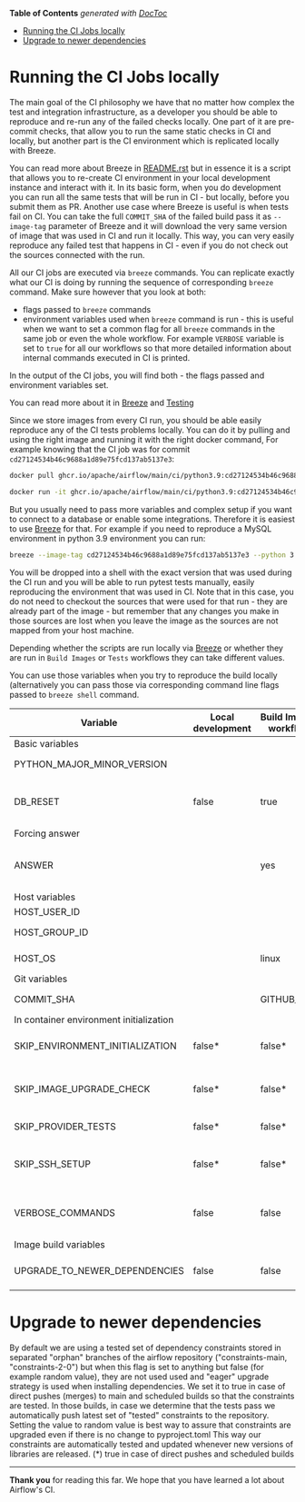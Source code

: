 <!--
 Licensed to the Apache Software Foundation (ASF) under one
 or more contributor license agreements.  See the NOTICE file
 distributed with this work for additional information
 regarding copyright ownership.  The ASF licenses this file
 to you under the Apache License, Version 2.0 (the
 "License"); you may not use this file except in compliance
 with the License.  You may obtain a copy of the License at

   http://www.apache.org/licenses/LICENSE-2.0

 Unless required by applicable law or agreed to in writing,
 software distributed under the License is distributed on an
 "AS IS" BASIS, WITHOUT WARRANTIES OR CONDITIONS OF ANY
 KIND, either express or implied.  See the License for the
 specific language governing permissions and limitations
 under the License.
 -->

<!-- START doctoc generated TOC please keep comment here to allow auto update -->
<!-- DON'T EDIT THIS SECTION, INSTEAD RE-RUN doctoc TO UPDATE -->
**Table of Contents**  *generated with [DocToc](https://github.com/thlorenz/doctoc)*

- [Running the CI Jobs locally](#running-the-ci-jobs-locally)
- [Upgrade to newer dependencies](#upgrade-to-newer-dependencies)

<!-- END doctoc generated TOC please keep comment here to allow auto update -->

# Running the CI Jobs locally

The main goal of the CI philosophy we have that no matter how complex
the test and integration infrastructure, as a developer you should be
able to reproduce and re-run any of the failed checks locally. One part
of it are pre-commit checks, that allow you to run the same static
checks in CI and locally, but another part is the CI environment which
is replicated locally with Breeze.

You can read more about Breeze in
[README.rst](../README.rst) but in essence it is a script
that allows you to re-create CI environment in your local development
instance and interact with it. In its basic form, when you do
development you can run all the same tests that will be run in CI - but
locally, before you submit them as PR. Another use case where Breeze is
useful is when tests fail on CI. You can take the full `COMMIT_SHA` of
the failed build pass it as `--image-tag` parameter of Breeze and it
will download the very same version of image that was used in CI and run
it locally. This way, you can very easily reproduce any failed test that
happens in CI - even if you do not check out the sources connected with
the run.

All our CI jobs are executed via `breeze` commands. You can replicate
exactly what our CI is doing by running the sequence of corresponding
`breeze` command. Make sure however that you look at both:

- flags passed to `breeze` commands
- environment variables used when `breeze` command is run - this is
  useful when we want to set a common flag for all `breeze` commands in
  the same job or even the whole workflow. For example `VERBOSE`
  variable is set to `true` for all our workflows so that more detailed
  information about internal commands executed in CI is printed.

In the output of the CI jobs, you will find both - the flags passed and
environment variables set.

You can read more about it in [Breeze](../README.rst) and
[Testing](contributing-docs/09_testing.rst)

Since we store images from every CI run, you should be able easily
reproduce any of the CI tests problems locally. You can do it by pulling
and using the right image and running it with the right docker command,
For example knowing that the CI job was for commit
`cd27124534b46c9688a1d89e75fcd137ab5137e3`:

``` bash
docker pull ghcr.io/apache/airflow/main/ci/python3.9:cd27124534b46c9688a1d89e75fcd137ab5137e3

docker run -it ghcr.io/apache/airflow/main/ci/python3.9:cd27124534b46c9688a1d89e75fcd137ab5137e3
```

But you usually need to pass more variables and complex setup if you
want to connect to a database or enable some integrations. Therefore it
is easiest to use [Breeze](../README.rst) for that. For
example if you need to reproduce a MySQL environment in python 3.9
environment you can run:

``` bash
breeze --image-tag cd27124534b46c9688a1d89e75fcd137ab5137e3 --python 3.9 --backend mysql
```

You will be dropped into a shell with the exact version that was used
during the CI run and you will be able to run pytest tests manually,
easily reproducing the environment that was used in CI. Note that in
this case, you do not need to checkout the sources that were used for
that run - they are already part of the image - but remember that any
changes you make in those sources are lost when you leave the image as
the sources are not mapped from your host machine.

Depending whether the scripts are run locally via
[Breeze](../README.rst) or whether they are run in
`Build Images` or `Tests` workflows they can take different values.

You can use those variables when you try to reproduce the build locally
(alternatively you can pass those via corresponding command line flags
passed to `breeze shell` command.

| Variable                                | Local development  | Build Images workflow  | CI Workflow  | Comment                                                                        |
|-----------------------------------------|--------------------|------------------------|--------------|--------------------------------------------------------------------------------|
| Basic variables                         |                    |                        |              |                                                                                |
| PYTHON_MAJOR_MINOR_VERSION              |                    |                        |              | Major/Minor version of Python used.                                            |
| DB_RESET                                | false              | true                   | true         | Determines whether database should be reset at the container entry.            |
| Forcing answer                          |                    |                        |              |                                                                                |
| ANSWER                                  |                    | yes                    | yes          | This variable determines if answer to questions should be automatically given. |
| Host variables                          |                    |                        |              |                                                                                |
| HOST_USER_ID                            |                    |                        |              | User id of the host user.                                                      |
| HOST_GROUP_ID                           |                    |                        |              | Group id of the host user.                                                     |
| HOST_OS                                 |                    | linux                  | linux        | OS of the Host (darwin/linux/windows).                                         |
| Git variables                           |                    |                        |              |                                                                                |
| COMMIT_SHA                              |                    | GITHUB_SHA             | GITHUB_SHA   | SHA of the commit of the build is run                                          |
| In container environment initialization |                    |                        |              |                                                                                |
| SKIP_ENVIRONMENT_INITIALIZATION         | false*             | false*                 | false*       | Skip initialization of test environment * set to true in pre-commits           |
| SKIP_IMAGE_UPGRADE_CHECK                | false*             | false*                 | false*       | Skip checking if image should be upgraded * set to true in pre-commits         |
| SKIP_PROVIDER_TESTS                     | false*             | false*                 | false*       | Skip running provider integration tests                                        |
| SKIP_SSH_SETUP                          | false*             | false*                 | false*       | Skip setting up SSH server for tests. * set to true in GitHub CodeSpaces       |
| VERBOSE_COMMANDS                        | false              | false                  | false        | Determines whether every command executed in docker should be printed.         |
| Image build variables                   |                    |                        |              |                                                                                |
| UPGRADE_TO_NEWER_DEPENDENCIES           | false              | false                  | false*       | Determines whether the build should attempt to upgrade dependencies.           |

# Upgrade to newer dependencies

By default we are using a tested set of dependency constraints stored in separated "orphan" branches of the airflow repository
("constraints-main, "constraints-2-0") but when this flag is set to anything but false (for example random value),
they are not used used and "eager" upgrade strategy is used when installing dependencies. We set it to true in case of direct
pushes (merges) to main and scheduled builds so that the constraints are tested. In those builds, in case we determine
that the tests pass we automatically push latest set of "tested" constraints to the repository. Setting the value to random
value is best way to assure that constraints are upgraded even if there is no change to pyproject.toml
This way our constraints are automatically tested and updated whenever new versions of libraries are released.
(*) true in case of direct pushes and scheduled builds

----

**Thank you** for reading this far. We hope that you have learned a lot about Airflow's CI.
